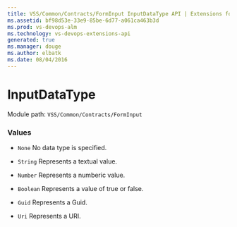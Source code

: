 ```yaml
---
title: VSS/Common/Contracts/FormInput InputDataType API | Extensions for Visual Studio Team Services
ms.assetid: bf98d53e-33e9-85be-6d77-a061ca463b3d
ms.prod: vs-devops-alm
ms.technology: vs-devops-extensions-api
generated: true
ms.manager: douge
ms.author: elbatk
ms.date: 08/04/2016
---
```


# InputDataType

Module path: `VSS/Common/Contracts/FormInput`

### Values

* `None` No data type is specified.

* `String` Represents a textual value.

* `Number` Represents a numberic value.

* `Boolean` Represents a value of true or false.

* `Guid` Represents a Guid.

* `Uri` Represents a URI.

